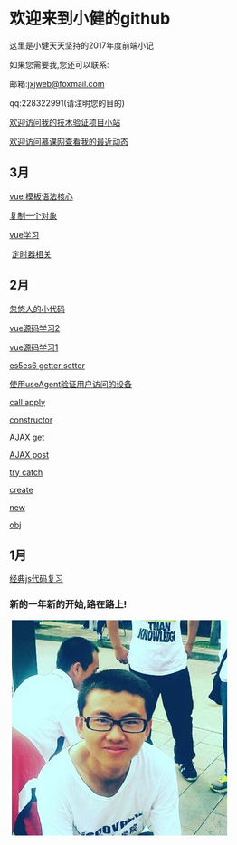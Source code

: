 # 欢迎来到小健的github

这里是小健天天坚持的2017年度前端小记

如果您需要我,您还可以联系:

邮箱:jxjweb@foxmail.com

qq:228322991(请注明您的目的)
 
 [欢迎访问我的技术验证项目小站](http://webjxj.sc2yun.com/)
 
 [欢迎访问慕课网查看我的最近动态](http://www.imooc.com/u/2413606)
 
## 3月

 [vue 模板语法核心](zj0304.md)

 [复制一个对象](zj0303.md)
 
 [vue学习](zj0302.md)
 
 [定时器相关](zj0301.md) 
 
## 2月

 [忽悠人的小代码](zk0228.md)
 
 [vue源码学习2](vue02)
 
 [vue源码学习1](vue01)
 
 [es5es6 getter setter](zk02252.md)
 
 [使用useAgent验证用户访问的设备](zk0225.md)
 
 [call apply](zk0224.md)
 
 [constructor](zk0223.md)
 
 [AJAX get](zk0222.md)
 
 [AJAX post](zk0221.md)
 
 [try catch](zk0220.md)
 
 [create](zk0219.md)
 
 [new](zk0218.md)
 
 [obj](zk0217.md)
 
 
## 1月

 [经典js代码复习](zl0101.md)
 
### 新的一年新的开始,路在路上!

 ![大一长跑照片,老累了.大一啊,美好的大一](me.jpg)
